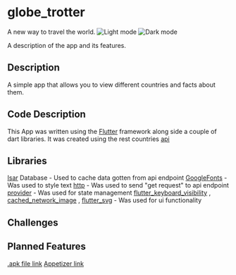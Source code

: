 # globe_trotter

A new way to travel the world.
<img alt="Light mode" src="https://ibb.co/99KsRxw"/>
<img alt="Dark mode" src="https://ibb.co/s6Gw1k5"/>

A description of the app and its features.

## Description

A simple app that allows you to view different countries and facts about them.

## Code Description

This App was written using the [Flutter](https://www.flutter.io) framework along side a couple of
dart libraries. It was created using the rest
countries [api](https://restcountries.com/#api-endpoints-v3-all)

## Libraries

[Isar](https://pub.dev/packages/isar) Database - Used to cache data gotten from api endpoint
[GoogleFonts](https://pub.dev/packages/google_fonts) - Was used to style text
[http](https://pub.dev/packages/http) - Was used to send "get request" to api endpoint
[provider](https://pub.dev/packages/provider) - Was used for state management
[flutter_keyboard_visibility](https://pub.dev/packages/flutter_keyboard_visibility)
, [cached_network_image](https://pub.dev/packages/cached_network_image)
, [flutter_svg](https://pub.dev/packages/flutter_svg)  - Was used for ui functionality

## Challenges

## Planned Features

[.apk file link](https://drive.google.com/open?id=18tbqLCWPItI2AXLTYDEE5s47pXOYXM5f&authuser=tadeajai4%40gmail.com&usp=drive_fs)
[Appetizer link](https://appetize.io/app/lwd6ho2dk2p4hpscpwjngscpci?device=pixel6&osVersion=12.0&scale=75)